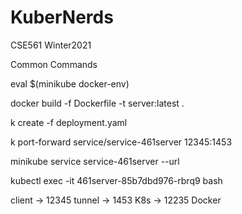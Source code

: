 # KuberNerds
CSE561 Winter2021

Common Commands

eval $(minikube docker-env)

docker build -f Dockerfile -t server:latest .

k create -f deployment.yaml

k port-forward service/service-461server 12345:1453

minikube service service-461server --url

kubectl exec -it 461server-85b7dbd976-rbrq9 bash

client -> 12345 tunnel -> 1453 K8s -> 12235 Docker